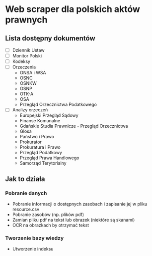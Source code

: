 # Web scraper dla polskich aktów prawnych

## Lista dostępny dokumentów

 * [ ] Dziennik Ustaw
 * [ ] Monitor Polski
 * [ ] Kodeksy
 * [ ] Orzeczenia
   * ONSA i WSA
   * OSNC
   * OSNKW
   * OSNP
   * OTK-A
   * OSA
   * Przegląd Orzecznictwa Podatkowego  
 * [ ] Analizy orzeczeń
   * Europejski Przegląd Sądowy
   * Finanse Komunalne
   * Gdańskie Studia Prawnicze - Przegląd Orzecznictwa
   * Glosa
   * Państwo i Prawo
   * Prokurator
   * Prokuratura i Prawo
   * Przegląd Podatkowy
   * Przegląd Prawa Handlowego
   * Samorząd Terytorialny 
   
   
## Jak to działa

### Pobranie danych
 * Pobranie informacji o dostępnych zasobach i zapisanie jej w pliku resource.csv
 * Pobranie zasobów (np. plików pdf)
 * Zamian pliku pdf na tekst lub obrazek (niektóre są skanami)
 * OCR na obrazkach by otrzymać tekst

### Tworzenie bazy wiedzy
 * Utworzenie indeksu